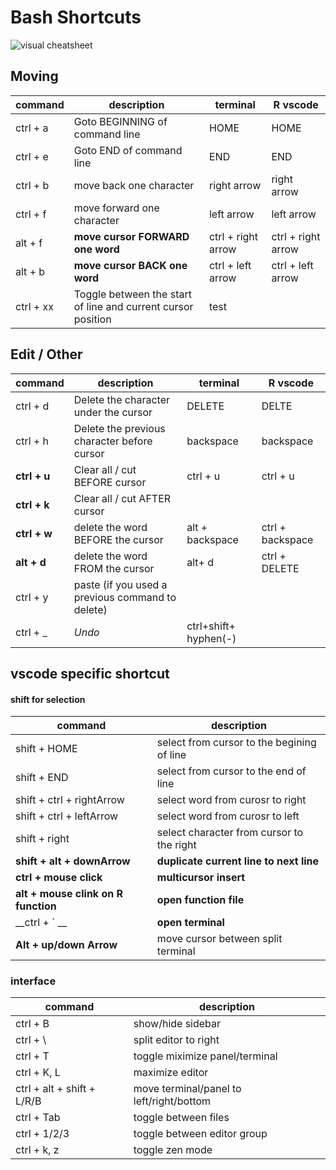 
Bash Shortcuts
==============

![visual cheatsheet](https://user-images.githubusercontent.com/31291716/194141378-8401d6ad-6a90-4685-b6b5-fd93231bb179.png)


## Moving

| command  | description                    |terminal| R vscode|
|----------|--------------------------------|--------------|--------|
| ctrl + a | Goto BEGINNING of command line |HOME|HOME|
| ctrl + e | Goto END of command line       |END| END|
| ctrl + b | move back one character        |right arrow |right arrow|
| ctrl + f | move forward one character     |left arrow| left arrow
| alt + f  | __move cursor FORWARD one word__   |ctrl +  right arrow| ctrl + right arrow
| alt + b  | __move cursor BACK one word__      |ctrl + left arrow| ctrl + left arrow
| ctrl + xx | Toggle between the start of line and current cursor position | test


## Edit / Other

| command  | description                    | terminal | R vscode
|----------|--------------------------------|---------------|-----------------------|
| ctrl + d          | Delete the character under the cursor | DELETE| DELTE
| ctrl + h          | Delete the previous character before cursor | backspace|backspace
| __ctrl + u__          | Clear all / cut BEFORE cursor | ctrl + u | ctrl + u
| __ctrl + k__          | Clear all / cut AFTER cursor |
| __ctrl + w__          | delete the word BEFORE the cursor |alt + backspace| ctrl + backspace
| __alt + d__           | delete the word FROM the cursor |alt+ d | ctrl + DELETE
| ctrl + y          | paste (if you used a previous command to delete) |
| ctrl + _          | _Undo_ | ctrl+shift+ hyphen(-) 


## vscode specific shortcut

#### shift for selection

| command  | description                    | 
|----------|--------------------------------|
| shift + HOME          | select from cursor to the begining of line |
| shift + END          | select from cursor to the end of line | 
| shift + ctrl + rightArrow   | select word from curosr to right | 
| shift + ctrl + leftArrow   | select word from curosr to left |
| shift + right          | select character from cursor to the right | 
| __shift + alt + downArrow__          | __duplicate current line to next line__ | 
| __ctrl + mouse click__ | __multicursor insert__|
|__alt + mouse clink on R function__| __open function file__|
|__ctrl + ` __| __open terminal__|
|__Alt +  up/down Arrow__| move cursor between split terminal|

### interface
| command  | description                    | 
|----------|--------------------------------|
| ctrl + B          | show/hide sidebar |
| ctrl + \ | split editor to right|
| ctrl + T| toggle miximize panel/terminal|
| ctrl + K, L| maximize editor|
| ctrl + alt + shift + L/R/B | move terminal/panel to left/right/bottom|
| ctrl + Tab | toggle between files|
| ctrl + 1/2/3| toggle between editor group|
| ctrl + k, z| toggle zen mode|

 
